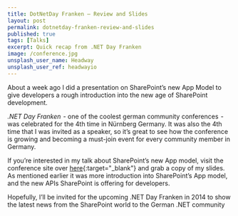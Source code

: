 ```yaml
---
title: DotNetDay Franken — Review and Slides
layout: post
permalink: dotnetday-franken-review-and-slides
published: true
tags: [Talks]
excerpt: Quick recap from .NET Day Franken
image: /conference.jpg
unsplash_user_name: Headway
unsplash_user_ref: headwayio
---
```


About a week ago I did a presentation on SharePoint’s new App Model to give developers a rough introduction into the new age of SharePoint development.

*.NET Day Franken*  - one of the coolest german community conferences  - was celebrated for the 4th time in Nürnberg Germany. It was also the 4th time that I was invited as a speaker, so it’s great to see how the conference is growing and becoming a must-join event for every community member in Germany.

If you’re interested in my talk about SharePoint’s new App model, visit the conference site over [here](http://www.dotnet-day-franken.de/){:target="_blank"} and grab a copy of my slides. As mentioned earlier it was more introduction into SharePoint’s App model, and the new APIs SharePoint is offering for developers.

Hopefully, I’ll be invited for the upcoming .NET Day Franken in 2014 to show the latest news from the SharePoint world to the German .NET community


